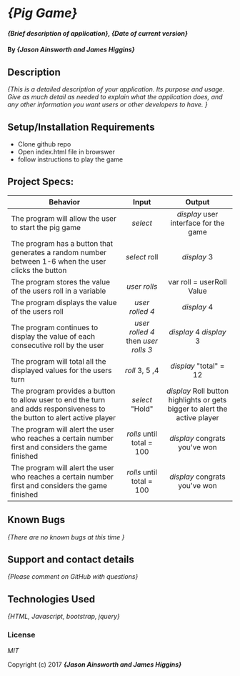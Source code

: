 # _{Pig Game}_

#### _{Brief description of application}, {Date of current version}_

#### By _**{Jason Ainsworth and James Higgins}**_

## Description

_{This is a detailed description of your application. Its purpose and usage.  Give as much detail as needed to explain what the application does, and any other information you want users or other developers to have. }_

## Setup/Installation Requirements

* Clone github repo
* Open index.html file in browswer
* follow instructions to play the game



## Project Specs:
| Behavior |  Input   |  Output  |
|----------|:--------:|:--------:|
| The program will allow the user to start the pig game  | *select*  | *display* user interface for the game|
| The program has a button that generates a random number between 1-6 when the user clicks the button | *select* roll | *display* 3  |
| The program stores the value of the users roll in a variable | *user rolls*| var roll = userRoll Value |
| The program displays the value of the users roll   | *user rolled 4*  | *display* 4  |
| The program continues to display the value of each consecutive roll by the user  | *user rolled 4* then *user rolls 3*  | *display* 4 *display* 3 |
| The program will total all the displayed values for the users turn  | *roll* 3, 5 ,4 | *display* "total" = 12 |
| The program provides a button to allow user to end the turn and adds responsiveness to the button to alert active player | *select* "Hold"  | *display* Roll button highlights or gets bigger to alert the active player |
|  The program will alert the user who reaches a certain number first and considers the game finished | *rolls* until total = 100  | *display* congrats you've won  |
|  The program will alert the user who reaches a certain number first and considers the game finished | *rolls* until total = 100  | *display* congrats you've won  |



## Known Bugs

_{There are no known bugs at this time }_

## Support and contact details

_{Please comment on GitHub with questions}_

## Technologies Used

_{HTML, Javascript, bootstrap, jquery}_

### License

*MIT*

Copyright (c) 2017 **_{Jason Ainsworth and James Higgins}_**
